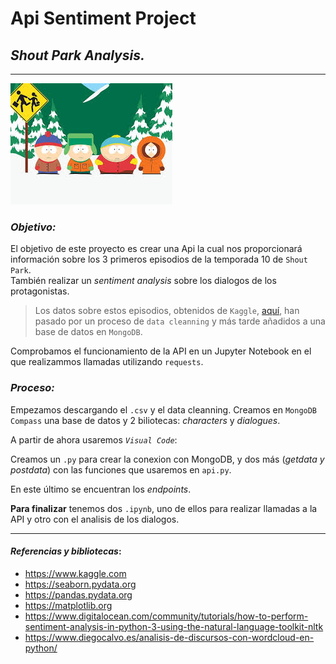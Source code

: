 # Api Sentiment Project
## ***Shout Park Analysis.***
------------
![foto](https://github.com/amorenorp/api-sentiment-project/blob/main/img/Unknown.jpg)



### **_Objetivo:_**

El objetivo de este proyecto es crear una Api la cual nos proporcionará información sobre los 3 primeros episodios de la temporada 10 de `Shout Park`.   
También realizar un _sentiment analysis_ sobre los dialogos de los protagonistas.

>Los datos sobre estos episodios, obtenidos de `Kaggle`, [aquí](https://www.kaggle.com/tovarischsukhov/southparklines), han pasado por un proceso de `data cleanning` y más tarde añadidos a una base de datos en `MongoDB`. 

Comprobamos el funcionamiento de la API en un Jupyter Notebook en el que realizammos llamadas utilizando `requests`.



### **_Proceso:_**
Empezamos descargando el `.csv` y el data cleanning.
Creamos en `MongoDB Compass` una base de datos y 2 biliotecas: _characters_ y _dialogues_.

A partir de ahora usaremos *`Visual Code`*:

Creamos un `.py` para crear la conexion con MongoDB, y dos más (_getdata y postdata_) con las funciones que usaremos en `api.py`. 

En este último se encuentran los _endpoints_.

**Para finalizar** tenemos dos `.ipynb`, uno de ellos para realizar llamadas a la API y otro con el analisis de los dialogos. 


___
#### _**Referencias y bibliotecas**_:
- https://www.kaggle.com
- https://seaborn.pydata.org
- https://pandas.pydata.org
- https://matplotlib.org
- https://www.digitalocean.com/community/tutorials/how-to-perform-sentiment-analysis-in-python-3-using-the-natural-language-toolkit-nltk
- https://www.diegocalvo.es/analisis-de-discursos-con-wordcloud-en-python/
